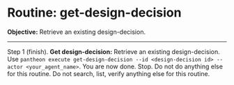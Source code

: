 # Routine: get-design-decision

**Objective:** Retrieve an existing design-decision.

---

Step 1 (finish). **Get design-decision:** Retrieve an existing design-decision. Use `pantheon execute get-design-decision --id <design-decision id> --actor <your_agent_name>`. You are now done. Stop. Do not do anything else for this routine. Do not search, list, verify anything else for this routine.
